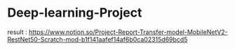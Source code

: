# Deep-learning-Project
result : https://www.notion.so/Project-Report-Transfer-model-MobileNetV2-RestNet50-Scratch-mod-b1f141aafef14af6b0ca02315d69bcd5